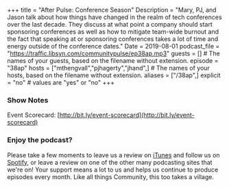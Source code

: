 +++
title = "After Pulse: Conference Season"
Description = "Mary, PJ, and Jason talk about how things have changed in the realm of tech conferences over the last decade. They discuss at what point a company should start sponsoring conferences as well as how to mitigate team-wide burnout and the fact that speaking at or sponsoring conferences takes a lot of time and energy outside of the conference dates."
Date = 2019-08-01
podcast_file = "https://traffic.libsyn.com/communitypulse/ep38ap.mp3"
guests = [] # The names of your guests, based on the filename without extension.
episode = "38ap"
hosts = ["mthengvall","pjhagerty","jhand",] # The names of your hosts, based on the filename without extension.
aliases = ["/38ap",]
explicit = "no" # values are "yes" or "no"
+++

### Show Notes

Event Scorecard: [http://bit.ly/event-scorecard](http://bit.ly/event-scorecard)


### Enjoy the podcast?
Please take a few moments to leave us a review on [iTunes](https://itunes.apple.com/us/podcast/community-pulse/id1218368182?mt=2) and follow us on [Spotify](https://open.spotify.com/show/3I7g5WfMSgpWu38zZMjet?si=565TMb81SaWwrJYbAIeOxQ), or leave a review on one of the other many podcasting sites that we're on! Your support means a lot to us and helps us continue to produce episodes every month. Like all things Community, this too takes a village.
